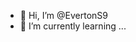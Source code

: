 - 👋 Hi, I’m @EvertonS9
- 🌱 I’m currently learning ...

<!---
EvertonS9/EvertonS9 is a ✨ special ✨ repository because its `README.md` (this file) appears on your GitHub profile.
You can click the Preview link to take a look at your changes.
--->
